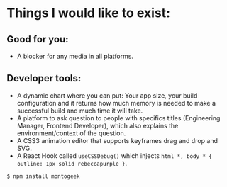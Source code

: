 # Things I would like to exist:

## Good for you:
- A blocker for any media in all platforms.

## Developer tools:
- A dynamic chart where you can put: Your app size, your build configuration and it returns how much memory is needed to make a successful build and much time it will take.
- A platform to ask question to people with specifics titles (Engineering Manager, Frontend Developer), which also explains the environment/context of the question.
- A CSS3 animation editor that supports keyframes drag and drop and SVG.
- A React Hook called `useCSSDebug()` which injects `html *, body * { outline: 1px solid rebeccapurple }`.

```bash
$ npm install montogeek
```
